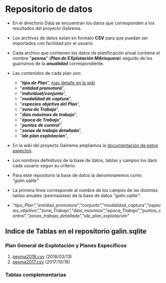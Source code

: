 # Repositorio de datos

* En el directorio Data se encuentran los datos que corresponden a los resultados del proyecto Galirema.
* Los archivos de datos estan en formato __CSV__ para que puedan ser importados con facilidad por el usuario
* Cada archivo que contienen los datos de planificación anual contiene el nombre "__pexma__" (___Plan de EXplotación MArisquera___) seguido de los guarismos de la ___anualidad___ correspondiente.
* Las contenidos de cada plan son:
  * "___tipo de Plan___", [mas detalle en la wiki](https://github.com/galirema/galirema/wiki/TipodePlan)
  * "___entidad promotora___",
  * "___individual/conjunto___",
  * "___modalidad de captura___",
  * "___especies objetivo del Plan___",
  * "___zona de Trabajo___",
  * "___días máximos de trabajo___",
  * "___época de Trabajo___",
  * "___puntos de control___",
  * "___zonas de trabajo detallada___",
  * "___ide plan explotación___",
  
* En la wiki del proyecto Galirema ampliamos la [documentación de estos aspectos](https://github.com/galirema/galirema/wiki/RepositorioGalirema).
* Los nombres definitivos de la base de datos, tablas y campos los dará cada usuario segun su criterio.
* Para este repositorio la base de datos la denominaremos como _"galin.sqlite"_
* La primera linea corresponde al nombre de los campos de las distintas tablas anuales (pexma*aaaa*) de la base de datos _"galin.sqlite"_:
 * _"tipo_Plan","entidad_promotora","conjunto","modalidad_captura","especies_objetivo","zona_Trabajo","dias_maximos","epoca_Trabajo","puntos_control","zonas_trabajo_detallada","ide_plan_explotación"_


## Indice de Tablas en el repositorio galin.sqlite

### Plan General de Explotación y Planes Específicos

1. [pexma2018.csv](pexma2018.csv)  (2018/03/13)
1. [pexma2017.csv](pexma2017.csv)  (2017/10/18)




### Tablas complementarias


